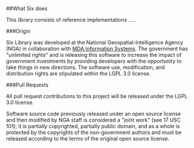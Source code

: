 ##What Six does

This library consists of reference implementations ..... 

###Origin

Six Library was developed at the National Geospatial-Intelligence Agency (NGA) in collaboration with [MDA Information Systems](http://www.mdaus.com/). The government has "unlimited rights" and is releasing this software to increase the impact of government investments by providing developers with the opportunity to take things in new directions. The software use, modification, and distribution rights are stipulated within the LGPL 3.0 license.

###Pull Requests

All pull request contributions to this project will be released under the LGPL 3.0 license.

Software source code previously released under an open source license and then modified by NGA staff is considered a "joint work" (see 17 USC 101); it is partially copyrighted, partially public domain, and as a whole is protected by the copyrights of the non-government authors and must be released according to the terms of the original open source license.
